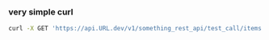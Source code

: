 ### very simple curl 

```sh
curl -X GET 'https://api.URL.dev/v1/something_rest_api/test_call/items' -H 'X-API-Key: OUR_API_KEY'
```
